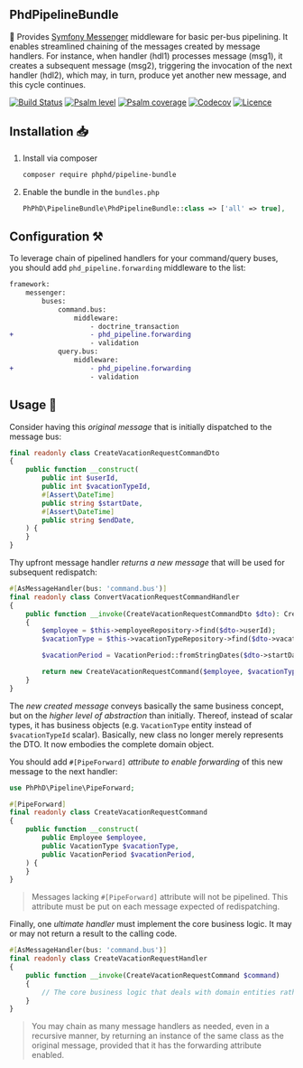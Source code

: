 PhdPipelineBundle
-----------------

🧰 Provides [Symfony Messenger](https://symfony.com/doc/current/messenger.html) middleware for basic per-bus pipelining.
It enables streamlined chaining of the messages created by message handlers. For instance, when handler (hdl1) processes
message (msg1), it creates a subsequent message (msg2), triggering the invocation of the next
handler (hdl2), which may, in turn, produce yet another new message, and this cycle continues.

[![Build Status](https://github.com/phphd/pipeline-bundle/actions/workflows/ci.yaml/badge.svg?branch=main)](https://github.com/phphd/pipeline-bundle/actions?query=branch%3Amain)
[![Psalm level](https://shepherd.dev/github/phphd/pipeline-bundle/level.svg)](https://shepherd.dev/github/phphd/pipeline-bundle)
[![Psalm coverage](https://shepherd.dev/github/phphd/pipeline-bundle/coverage.svg)](https://shepherd.dev/github/phphd/pipeline-bundle)
[![Codecov](https://codecov.io/gh/phphd/pipeline-bundle/graph/badge.svg?token=GZRXWYT55Z)](https://codecov.io/gh/phphd/pipeline-bundle)
[![Licence](https://img.shields.io/github/license/phphd/pipeline-bundle.svg)](https://github.com/phphd/pipeline-bundle/blob/main/LICENSE)

## Installation 📥

1. Install via composer

    ```sh
    composer require phphd/pipeline-bundle
    ```

2. Enable the bundle in the `bundles.php`

    ```php
    PhPhD\PipelineBundle\PhdPipelineBundle::class => ['all' => true],
    ```

## Configuration ⚒️

To leverage chain of pipelined handlers for your command/query buses, 
you should add `phd_pipeline.forwarding` middleware to the list:

```diff
framework:
    messenger:
        buses:
            command.bus:
                middleware:
                    - doctrine_transaction
+                   - phd_pipeline.forwarding
                    - validation
            query.bus:
                middleware:
+                   - phd_pipeline.forwarding
                    - validation
```

## Usage 🚀

Consider having this _original message_ that is initially dispatched to the message bus:

```php
final readonly class CreateVacationRequestCommandDto
{
    public function __construct(
        public int $userId,
        public int $vacationTypeId,
        #[Assert\DateTime]
        public string $startDate,
        #[Assert\DateTime]
        public string $endDate,
    ) {
    }
}
```

Thy upfront message handler _returns a new message_ that will be used for subsequent redispatch:

```php
#[AsMessageHandler(bus: 'command.bus')]
final readonly class ConvertVacationRequestCommandHandler
{
    public function __invoke(CreateVacationRequestCommandDto $dto): CreateVacationRequestCommand
    {
        $employee = $this->employeeRepository->find($dto->userId);
        $vacationType = $this->vacationTypeRepository->find($dto->vacationTypeId);

        $vacationPeriod = VacationPeriod::fromStringDates($dto->startDate, $dto->endDate);

        return new CreateVacationRequestCommand($employee, $vacationType, $vacationPeriod);
    }
}
```

The _new created message_ conveys basically the same business concept, but on the _higher level of abstraction_ than
initially. Thereof, instead of scalar types, it has business objects (e.g. `VacationType` entity instead
of `$vacationTypeId` scalar). Basically, new class no longer merely represents the DTO. It now embodies the complete
domain object.

You should add `#[PipeForward]` _attribute to enable forwarding_ of this new message to the next handler:

```php
use PhPhD\Pipeline\PipeForward;

#[PipeForward]
final readonly class CreateVacationRequestCommand
{
    public function __construct(
        public Employee $employee,
        public VacationType $vacationType,
        public VacationPeriod $vacationPeriod,
    ) {
    }
}
```

> Messages lacking `#[PipeForward]` attribute will not be pipelined. This attribute must be put on each message
> expected of redispatching.

Finally, one _ultimate handler_ must implement the core business logic.
It may or may not return a result to the calling code.

```php
#[AsMessageHandler(bus: 'command.bus')]
final readonly class CreateVacationRequestHandler
{
    public function __invoke(CreateVacationRequestCommand $command)
    {
        // The core business logic that deals with domain entities rather than primitives...
    }
}
```

> You may chain as many message handlers as needed, even in a recursive manner,
> by returning an instance of the same class as the original message, 
> provided that it has the forwarding attribute enabled.
